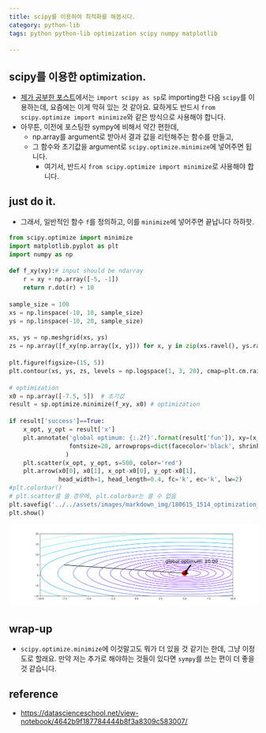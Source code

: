 ```yaml
---
title: scipy를 이용하여 최적화를 해봅시다. 
category: python-lib
tags: python python-lib optimization scipy numpy matplotlib

---
```


## scipy를 이용한 optimization. 

- [제가 공부한 포스트](https://datascienceschool.net/view-notebook/4642b9f187784444b8f3a8309c583007/)에서는 `import scipy as sp`로 importing한 다음 `scipy`를 이용하는데, 요즘에는 이게 막혀 있는 것 같아요. 묘하게도 반드시 `from scipy.optimize import minimize`와 같은 방식으로 사용해야 합니다. 
- 아무튼, 이전에 포스팅한 sympy에 비해서 약간 편한데, 
    - np.array를 argument로 받아서 결과 값을 리턴해주는 함수를 만들고, 
    - 그 함수와 초기값을 argument로 `scipy.optimize.minimize`에 넣어주면 됩니다. 
        - 여기서, 반드시 `from scipy.optimize import minimize`로 사용해야 합니다. 

## just do it.

- 그래서, 일반적인 함수 `f`를 정의하고, 이를 `minimize`에 넣어주면 끝납니다 하하핫. 

```python
from scipy.optimize import minimize
import matplotlib.pyplot as plt
import numpy as np 

def f_xy(xy):# input should be ndarray 
    r = xy + np.array([-5, -1])
    return r.dot(r) + 10

sample_size = 100 
xs = np.linspace(-10, 10, sample_size)
ys = np.linspace(-10, 20, sample_size)

xs, ys = np.meshgrid(xs, ys)
zs = np.array([f_xy(np.array([x, y])) for x, y in zip(xs.ravel(), ys.ravel())]).reshape(sample_size, sample_size)

plt.figure(figsize=(15, 5))
plt.contour(xs, ys, zs, levels = np.logspace(1, 3, 20), cmap=plt.cm.rainbow) # draw

# optimization 
x0 = np.array([-7.5, 5])  # 초기값
result = sp.optimize.minimize(f_xy, x0) # optimization

if result['success']==True:
    x_opt, y_opt = result['x']
    plt.annotate('global optimum: {:.2f}'.format(result['fun']), xy=(x_opt, y_opt), xytext=(x_opt-2, y_opt+5), 
                 fontsize=20, arrowprops=dict(facecolor='black', shrink=0.05, linewidth=1),
                )
    plt.scatter(x_opt, y_opt, s=500, color='red')
    plt.arrow(x0[0], x0[1], x_opt-x0[0], y_opt-x0[1],
              head_width=1, head_length=0.4, fc='k', ec='k', lw=2)
#plt.colorbar() 
# plt.scatter를 쓸 경우에, plt.colorbar는 쓸 수 없음 
plt.savefig('../../assets/images/markdown_img/180615_1514_optimization_contour.svg')
plt.show()
```

![](/assets/images/markdown_img/180615_1514_optimization_contour.svg)

## wrap-up

- `scipy.optimize.minimize`에 이것말고도 뭐가 더 있을 것 같기는 한데, 그냥 이정도로 할래요. 만약 저는 추가로 해야하는 것들이 있다면 `sympy`를 쓰는 편이 더 좋을 것 같습니다. 

## reference 

- <https://datascienceschool.net/view-notebook/4642b9f187784444b8f3a8309c583007/>